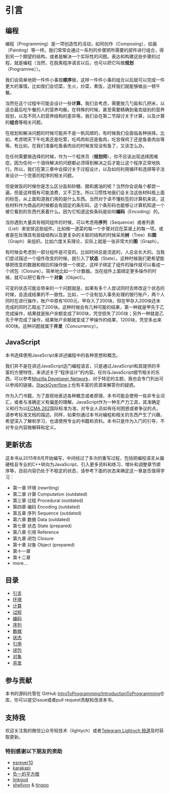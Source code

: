 # 引言
<!-- 
## 劝学

为什么需要学习编程？

可能你会看到现在连小学生都在学习类似技能了；各种培训班也应运而生，收割着一茬一茬的家长们；当然也有针对职场人员的所谓变成培训班，也在撩动一些人的心。就好像有了这样一个技术就有了万能钥匙一样，能把大部分繁杂的事务给自动化了。

但可能并不如你说想。学生们学习要么去做一些不相干的东西，要么是去刷题做竞赛；职场人员则用九块九买来了让自己偶然间不会那么焦虑的东西，没多久又继续焦虑了。

任何一件事情当你带着功利性去了解它的时候，就容易陷入圈套。编程也是这样一个情况。编程对于程序员来说都是一门赖以生存的专业技能，想要学习并利用起来他，没有任何捷径。而对于非专业人员，更多的是能通过了解和接触编程，带来一种更新的看待问题的视角；能从程序的思维去分析一些日常使用的工具其原理并针对性地解决部分问题；能通过组合一些工具来完成一些简单并且重复的任务。如果你还渴求更多，那真的不可能了。还不如等到奇点临近的那一天让强人工智能替代人类。

在那一天到来之前，如果你还想多了解一点好玩的东西，也可以继续看下去，学习些编程的技巧。 
-->
## 编程

编程（Programming）是一项创造性的活动，如同创作（Composing）、绘画（Painting）等一样。我们常常会通过一系列的步骤把所需要的部件进行组合，得到另一个期望的结构，或者是解决一个实际性的问题。表达和构建这些步骤的过程，就是编程（当然，在脱离程序语言以后，也可以把它叫做**规划**（Programme））。

我们会简单地把一件件小事按**顺序**做，这样一件件小事的组合以后就可以完成一件更大的事情。比如我们会切菜，生火，炒菜，煮饭，这样我们就能够做出一顿午餐。

当然在这个过程中可能会设计一些**计算**。我们会考虑，需要放几勺盐和几把米，以适合最后吃午餐的人的营养均衡。在特殊的时候，甚至需要精确到毫克级别的营养规划，以及不同人的营养结构的差异等。我们会在第二节探讨关于计算，以及计算的**组合**等相关问题。

在规划和解决问题的时候可能并不是一帆风顺的，有时候我们会面临各种抉择。比如，考虑明天下午吃素还是吃荤，吃鸡肉和还是鱼肉，吃宫保鸡丁还是鱼香肉丝等等。有比如，在我们准备吃鱼香肉丝的时候发现没有鱼了，又该怎么办。

在任何需要做选择的时候，作为一个程序员（**规划师**），你不应该出现选择困难症。因为任何一个涵待解决的问题都必须得到解决之后才能让这个程序正常地执行。所以，我们在第三章中会探讨关于过程设计，以及如何利用循环和选择等手法来设计一个完善的程序的相关问题。

但是做饭的时候你是怎么区分盐和砂糖、醋和酱油的呢？当然你会说每个都尝一遍，但是这样既有可能浪费，又不卫生。所以习惯性地我们会关注这些材料瓶上面的标签，从上面知道我们用的是什么东西。当然对于读不懂标签的计算机来说，这些材料作为商品的时候都会有固定的条形码，这个条形码也能够让计算机知道一个被它看到的东西代表着什么。因为它知道这些条码是如何**编码**（Encoding）的。

当你遇到大量具有相同组件的时候，可以考虑用**序列**（Sequence）或者列表（List）来安排这些组件。比如做一道菜的每一个步骤对应在菜谱上的每一项。或者是在处理具有层级结构以及更复杂的关联的结构的时候采用**树**（Tree）和**图**（Graph）来组织。比如六度关系理论，实际上就是一张非常大的**图**（Graph）。

有时候会考虑到一部分组件是可变的。比如时间总是流逝的，人总会长大的。当我们尝试描述一个组件改变的时候，就引入了**状态**（State）。这种时候我们更希望能够把改变的数据和相应的操作做一个绑定，这样子绑定了组件的操作就可以看成一个闭包（Closure）。简单地比如一个计数器。当在组件上面绑定更多操作的时候，就可以把它看作一个**对象**（Object）。

可变的状态可能会带来的一个问题就是，如果有多个人尝试同时去修改这个状态的时候，会造成结果的不一致性。比如，一个没有加入事务处理的银行账户，两个人同时在进行操作，账户中原有1000元，甲存入了200块，但在甲存入200块还未完成的同时乙取出了200块。这种时候会有几种可能的结果，第一种就是甲先于乙完成操作，结果就是账户余额变成了800块，凭空损失了200块；另外一种就是乙先于甲完成了操作，结果账户余额就变成了甲操作的结果，1200块，凭空多出来400块。这种问题就属于**并发**（Concurrency）。

## JavaScript

本书选择使用JavaScript来讲述编程中的各种思想和概念。

我们并不是在讲述JavaScript这门编程语言，只是通过JavaScript和其提供的丰富的方便特性，来讲述关于“程序设计”的内容。任何与JavaScript细节相关的东西，可以参考[Mozilla Developer Network](https://developer.mozilla.org/zh-CN/docs/Web/JavaScript)，对于特定的主题，我也会专门列出可以参阅的链接。[StackOverflow](http://stackoverflow.com/questions/tagged/javascript)上也有丰富的资源来解答你的疑惑。

作为入门书籍，为了直观地表述各种概念或者原理，本书可能会使用一些非专业词汇，或者与准确定义有偏差的理解。JavaScript作为一种生产力工具，其准确定义和行为以[ECMA 262](https://tc39.es/ecma262/)国际标准为准。对专业人员如有任何困惑或者争议的点，请参考标准文档的描述。同样，如果你通过本书对编程和相关的东西产生了兴趣，希望深入了解和学习，也请使用专业的书籍和资料。本书只是作为入门的引导，不对专业内容做解释和定义。

## 更新状态

这本书从2015年8月开始编写，中间经过了多次的重写过程，包括把编程语言从偏硬核且专业的C++转向为JavaScript、引入更多资料和练习、增补和调整章节顺序等，目前内容仍处于不稳定的状态，请参考下面的状态来确定这一章是否值得学习：

* 第一章 环境 \(rewriting\)
* 第二章 计算 Computation \(outdated\)
* 第三章 过程 Procedural \(outdated\)
* 第四章 编码 Encoding \(outdated\)
* 第五章 序列 Sequence \(outdated\)
* 第六章 数据 Data \(outdated\)
* 第七章 状态 State \(prepared\)
* 第八章 引用 Reference
* 第九章 闭包 Closure
* 第十章 对象 Object \(prepared\)
* 第十一章
* 第十二章
* more...

## 目录

* [引言](intro.md)
* [环境](ch01_environment.md)
* [计算](ch02_computation.md)
* [过程](ch03_procedure.md)
* [编码](ch04_encoding.md)
* [序列](ch05_sequence.md)
* [数据](ch06_data.md)
* [状态](ch07_state.md)
* [引用](ch08_reference.md)
* [闭包](ch09_closure.md)
* [对象](ch10_object.md)
* [并发](ch11_concurrency.md)

## 参与贡献

本书的源码托管在 GitHub [IntroToProgramming/IntroductionToProgramming](https://github.com/IntroToProgramming/IntroductionToProgramming)仓库，你可以提交issue或者pull request贡献和改进本书。

## 支持我

欢迎关注我的微信公众号轻技术（lightych）或者[Telegram Lightych 频道](https://t.me/lightychannel)及时获取更新。

### 特别感谢以下朋友的资助

* [esrever10](https://github.com/esrever10)
* [karakapi](https://github.com/karakapi)
* [负一的平方根](http://sqrt-1.me)
* [linkgod](http://www.linkgod.net)
* [shellvon](https://github.com/shellvon) & [tingoo](https://github.com/tingoo)
